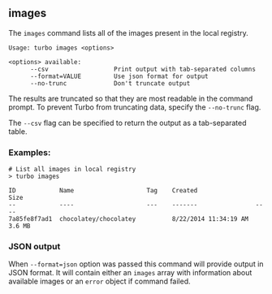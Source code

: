 ## images

The `images` command lists all of the images present in the local registry. 

```
Usage: turbo images <options>

<options> available:
      --csv                  Print output with tab-separated columns
      --format=VALUE         Use json format for output
      --no-trunc             Don't truncate output
```

The results are truncated so that they are most readable in the command prompt. To prevent Turbo from truncating data, specify the `--no-trunc` flag. 

The `--csv` flag can be specified to return the output as a tab-separated table. 

### Examples:

```
# List all images in local registry
> turbo images

ID 			  Name  				  Tag	 Created 				Size
-- 			  ----  				  ---    -------    			----
7a85fe8f7ad1  chocolatey/chocolatey          8/22/2014 11:34:19 AM  3.6 MB
```

### JSON output

When `--format=json` option was passed this command will provide output in JSON format. It will contain either an `images` array with information about available images or an `error` object if command failed.